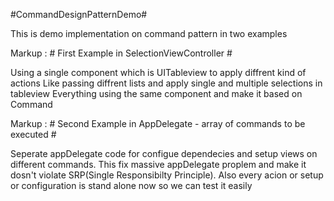 #CommandDesignPatternDemo#

This is demo implementation on command pattern in two examples 

Markup :  # First Example in SelectionViewController #

Using a single component which is UITableview to apply diffrent kind of actions
Like passing diffrent lists and apply single and multiple selections in tableview 
Everything using the same component and make it based on Command


Markup :  # Second Example in AppDelegate - array of commands to be executed #

Seperate appDelegate code for configue dependecies and setup views on different commands.
This fix massive appDelegate proplem and make it dosn't violate SRP(Single Responsibilty Principle).
Also every acion or setup or configuration is stand alone now so we can test it easily

